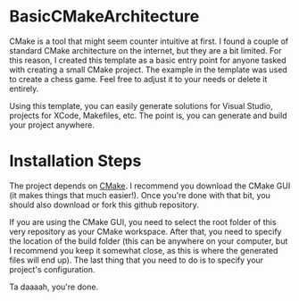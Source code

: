 # BasicCMakeArchitecture

CMake is a tool that might seem counter intuitive at first. I found a couple of standard CMake architecture on the internet, but they are a bit limited. For this reason, I created this template as a basic entry point for anyone tasked with creating a small CMake project. The example in the template was used to create a chess game. Feel free to adjust it to your needs or delete it entirely.

Using this template, you can easily generate solutions for Visual Studio, projects for XCode, Makefiles, etc. The point is, you can generate and build your project anywhere.

# Installation Steps

The project depends on [CMake](https://cmake.org/install/). I recommend you download the CMake GUI (it makes things that much easier!). Once you're done with that bit, you should also download or fork this github repository. 

If you are using the CMake GUI, you need to select the root folder of this very repository as your CMake workspace. After that, you need to specify the location of the build folder (this can be anywhere on your computer, but I recommend you keep it somewhat close, as this is where the generated files will end up). The last thing that you need to do is to specify your project's configuration. 

Ta daaaah, you're done.
